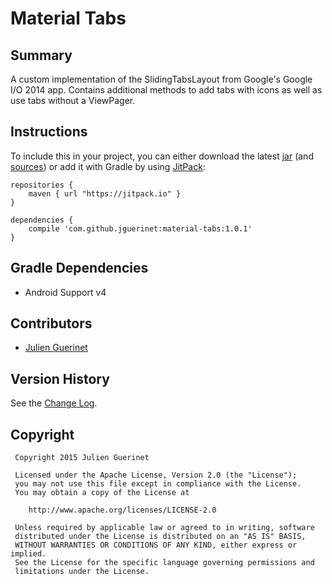 # Material Tabs

## Summary
A custom implementation of the SlidingTabsLayout from Google's Google I/O 2014 app.
Contains additional methods to add tabs with icons as well as use tabs without a ViewPager.

## Instructions
To include this in your project, you can either download the latest [jar][1] (and [sources][2])
or add it with Gradle by using [JitPack][3]:

    repositories {
        maven { url "https://jitpack.io" }
    }

	dependencies {
	    compile 'com.github.jguerinet:material-tabs:1.0.1'
	}

[1]:https://github.com/jguerinet/material-tabs/releases/download/1.0.0/material-tabs-1.0.1.jar
[2]:https://github.com/jguerinet/material-tabs/releases/download/1.0.0/material-tabs-1.0.1-sources.jar
[3]:https://jitpack.io

## Gradle Dependencies
* Android Support v4

## Contributors
* [Julien Guerinet](https://github.com/jguerinet)

## Version History
See the [Change Log](CHANGELOG.md).

## Copyright
	 Copyright 2015 Julien Guerinet

	 Licensed under the Apache License, Version 2.0 (the "License");
	 you may not use this file except in compliance with the License.
	 You may obtain a copy of the License at

	    http://www.apache.org/licenses/LICENSE-2.0

	 Unless required by applicable law or agreed to in writing, software
	 distributed under the License is distributed on an "AS IS" BASIS,
	 WITHOUT WARRANTIES OR CONDITIONS OF ANY KIND, either express or implied.
	 See the License for the specific language governing permissions and
	 limitations under the License.